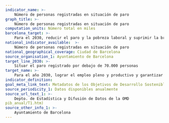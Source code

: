 ```yaml
---
indicator_name: >-
    Número de personas registradas en situación de paro
graph_title: >-
    Número de personas registradas en situación de paro
computation_units: Número total en miles
barcelona_target: >-
    Para el 2030, reducir el paro y la pobreza laboral y suprimir la brecha salarial de género, con un esfuerzo redoblado por la inclusión laboral de las personas con discapacidad
national_indicator_available:  >-
    Número de personas registradas en situación de paro
national_geographical_coverage: Ciudad de Barcelona
source_organisation_1: Ayuntamiento de Barcelona
target_line_2030: >-
    Situar el paro registrado por debajo de 70.000 personas
target_name: >-
    Para el año 2030, lograr el empleo pleno y productivo y garantizar un trabajo decente para todos los hombres y las mujeres, incluidas las personas jóvenes y las personas con discapacidad, así como la igualdad de remuneración por trabajo de igual valor
indicator_definition:
goal_meta_link_text: Metadatos de los Objetivos de Desarrollo Sostenible de las Naciones Unidas (pdf 894kB)
source_periodicity_1: Datos disponibles anualmente
source_url_text_1: >-
    Depto. de Estadística y Difusión de Datos de la OMD
pib_anual/T1.htm) 
source_other_info_1: >-
    Ayuntamiento de Barcelona
---
```


